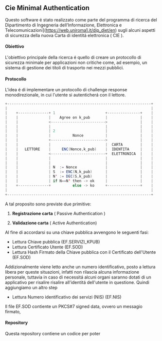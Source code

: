 ## Cie Minimal Authentication

Questo software é stato realizzato come parte del programma di ricerca del Dipartimento di Ingegneria dell’Informazione, Elettronica e Telecomunicazioni](https://web.uniroma1.it/dip_diet/en) sugli alcuni aspetti di sicurezza della nuova Carta di identitá elettronica ( CIE ).

#### Obiettivo

L'obiettivo principale della ricerca é quello di creare un protocollo di sicurezza minimale per applicazioni non critiche come, ad esempio, un sistema di gestione dei titoli di trasporto nei mezzi pubblici.

#### Protocollo

L'idea é di implementare un protocollo di challenge response monodirezionale, in cui  l'utente si autenticherá con il lettore. 

````scala
+------------------------------------------------------------------+
|                                                                  |
|    +--------------+ 1                       +---------------+    |
|    |              |    Agree on k_pub       |               |    |
|    |              <------------------------->               |    |
|    |              |                         |               |    |
|    |              | 2                       |               |    |
|    |              |          Nonce          |               |    |
|    |              +------------------------->               |    |
|    |              |                         |  CARTA        |    |
|    |   LETTORE    |     ENC(Nonce,k_pub)    |  IDENTITA     |    |
|    |              <-------------------------+  ELETTRONICA  |    |
|    |              |                         |               |    |
|    |              |                         |               |    |
|    |              | N  := Nonce             |               |    |
|    |              | S  := ENC(N,k_pub)      |               |    |
|    |              | N' := DEC(S,k_pub)      |               |    |
|    |              | if N==N' then -> ok     |               |    |
|    +--------------+          else -> ko     +---------------+    |
|                                                                  |
+------------------------------------------------------------------+
````



A tal proposito sono previste due primitive:

1. **Registrazione carta** ( Passive Authentication )

2. **Validazione carta** ( Active Authentication)

Al fine di accordarsi su una chiave pubblica avvengono le seguenti fasi:

- Lettura Chiave pubblica (EF.SERVIZI_KPUB)
- Lettura Certificato Utente (EF.SOD)
- Lettura Hash Firmato della Chiave pubblica con il Certificato dell'Utente (EF.SOD)

Addizionalmente viene letto anche un numero identificativo, posto a lettura libera per queste situazioni, infatti non rilascia alcuna informazione personale, tuttavia in caso di necessitá alcuni organi saranno dotati di un applicativo per risalire risalire all'identitá dell'utente in questione. Quindi aggiungiamo un altro step

- Lettura Numero identificativo dei servizi (NIS) (EF.NIS)

Il file EF.SOD contiente un PKCS#7 signed data, ovvero un messagio firmato, 



#### Repository

Questa repository contiene un codice per poter